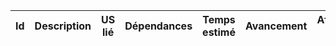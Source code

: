 | Id  | Description | US lié | Dépendances | Temps estimé | Avancement | Affectée à |
| --- | ----------- | --------- | ----------- | ------------ | ---------- | ---------- |
